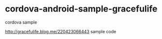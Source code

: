 # cordova-android-sample-gracefulife
cordova sample

http://gracefulife.blog.me/220423066443
sample code
